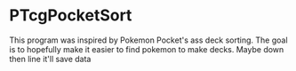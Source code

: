 # PTcgPocketSort
This program was inspired by Pokemon Pocket's ass deck sorting. The goal is to hopefully make it easier to find pokemon to make decks. Maybe down then line it'll save data
